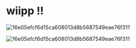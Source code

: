 
# wiipp !!

 ![16e05efcf6d15ca608013d8b5687549eae76f311](https://i.pinimg.com/474x/bc/c2/13/bcc213ffe174651a35aba8706faac0df.jpg)


![16e05efcf6d15ca608013d8b5687549eae76f311](https://i.pinimg.com/564x/79/c5/0b/79c50bad30635d9abe9925aa3f955f5c.jpg)
